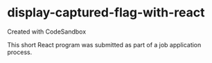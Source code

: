 # display-captured-flag-with-react
Created with CodeSandbox

This short React program was submitted as part of a job application process.
